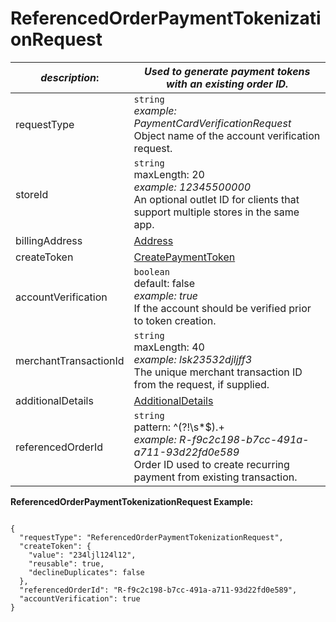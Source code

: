 
# ReferencedOrderPaymentTokenizationRequest

| *description*:   | *Used to generate payment tokens with an existing order ID.*|
|----|----|
| requestType |    ``` string ```  <br/>  *example: PaymentCardVerificationRequest* <br/> Object name of the account verification request.|
| storeId |    ``` string ```  <br/> maxLength: 20   <br/> *example: 12345500000* <br/>  An optional outlet ID for clients that support multiple stores in the same app.|
| billingAddress |  [Address](?path=docs/schemas-md/Address.md)|  
| createToken | [CreatePaymentToken](?path=docs/schemas-md/CreatePaymentToken.md)|     
| accountVerification |  ``` boolean ```  <br/> default: false  <br/> *example: true* <br/>  If the account should be verified prior to token creation.|
| merchantTransactionId |    ``` string ```   <br/> maxLength: 40  <br/> *example: lsk23532djljff3* <br/> The unique merchant transaction ID from the request, if supplied.|
| additionalDetails | [AdditionalDetails](?path=docs/schemas-md/AdditionalDetails.md)|
| referencedOrderId |  ``` string ```  <br/> pattern: ^(?!\s*$).+   <br/> *example: R-f9c2c198-b7cc-491a-a711-93d22fd0e589*  <br/> Order ID used to create recurring payment from existing transaction.|  

**ReferencedOrderPaymentTokenizationRequest Example:**

```{r}

{
  "requestType": "ReferencedOrderPaymentTokenizationRequest",
  "createToken": {
    "value": "234ljl124l12",
    "reusable": true,
    "declineDuplicates": false
  },
  "referencedOrderId": "R-f9c2c198-b7cc-491a-a711-93d22fd0e589",
  "accountVerification": true
}
```




